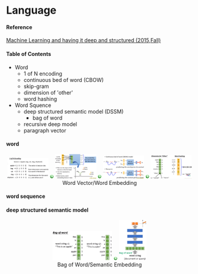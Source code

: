 # Language

#### Reference

[Machine Learning and having it deep and structured (2015,Fall)](http://speech.ee.ntu.edu.tw/~tlkagk/courses_MLSD15_2.html)

#### Table of Contents
 - Word
   - 1 of N encoding
   - continuous bed of word (CBOW)
   - skip-gram
   - dimension of 'other'
   - word hashing
 - Word Squence
   - deep structured semantic model (DSSM)
     - bag of word
   - recursive deep model
   - paragraph vector
 
#### word

<div align=center>
  <img src="https://github.com/YunlianMoon/ResearchTopics/blob/master/Language/images/word_1.png" width="22%" />
  <img src="https://github.com/YunlianMoon/AILibrary/blob/master/DeepLearning/Attention/images/arrow.jpg" width="2%" />
  <img src="https://github.com/YunlianMoon/ResearchTopics/blob/master/Language/images/word_2.png" width="22%" />
  <img src="https://github.com/YunlianMoon/AILibrary/blob/master/DeepLearning/Attention/images/arrow.jpg" width="2%" />
  <img src="https://github.com/YunlianMoon/ResearchTopics/blob/master/Language/images/word_3.png" width="22%" />
  <img src="https://github.com/YunlianMoon/AILibrary/blob/master/DeepLearning/Attention/images/arrow.jpg" width="2%" />
  <img src="https://github.com/YunlianMoon/ResearchTopics/blob/master/Language/images/word_4.png" width="22%" /><br />
  Word Vector/Word Embedding
</div>

#### word sequence

#### deep structured semantic model

<div align=center>
  <img src="https://github.com/YunlianMoon/ResearchTopics/blob/master/Language/images/bag_of_word.png" width="32%" />
  <img src="https://github.com/YunlianMoon/AILibrary/blob/master/DeepLearning/Attention/images/arrow.jpg" width="2%" />
  <img src="https://github.com/YunlianMoon/ResearchTopics/blob/master/Language/images/semantic_embedding.png" width="15%" /><br />
  Bag of Word/Semantic Embedding
</div>






